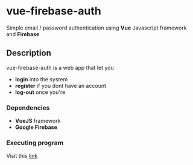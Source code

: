 # vue-firebase-auth

Simple email / password authentication using **Vue** Javascript framework and **Firebase**

## Description

vue-firebase-auth is a web app that let you 

- **login** into the system
- **register** if you dont have an account
- **log-out** once you're 

### Dependencies

- **VueJS** framework
- **Google Firebase** 

### Executing program

Visit this [link](https://vladpostu.github.io/vue-firebase-auth/)
